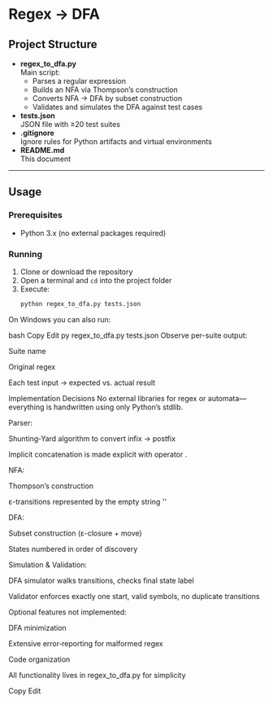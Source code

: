 # Regex → DFA

## Project Structure

- **regex_to_dfa.py**  
  Main script:  
  - Parses a regular expression  
  - Builds an NFA via Thompson’s construction  
  - Converts NFA → DFA by subset construction  
  - Validates and simulates the DFA against test cases  
- **tests.json**  
  JSON file with ≥20 test suites  
- **.gitignore**  
  Ignore rules for Python artifacts and virtual environments  
- **README.md**  
  This document

---

## Usage

### Prerequisites

- Python 3.x (no external packages required)

### Running

1. Clone or download the repository  
2. Open a terminal and `cd` into the project folder  
3. Execute:
   ```bash
   python regex_to_dfa.py tests.json
On Windows you can also run:

bash
Copy
Edit
py regex_to_dfa.py tests.json
Observe per-suite output:

Suite name

Original regex

Each test input → expected vs. actual result

Implementation Decisions
No external libraries for regex or automata—everything is handwritten using only Python’s stdlib.

Parser:

Shunting‐Yard algorithm to convert infix → postfix

Implicit concatenation is made explicit with operator .

NFA:

Thompson’s construction

ε-transitions represented by the empty string ''

DFA:

Subset construction (ε-closure + move)

States numbered in order of discovery

Simulation & Validation:

DFA simulator walks transitions, checks final state label

Validator enforces exactly one start, valid symbols, no duplicate transitions

Optional features not implemented:

DFA minimization

Extensive error‐reporting for malformed regex

Code organization

All functionality lives in regex_to_dfa.py for simplicity

Copy
Edit

